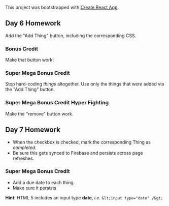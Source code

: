 This project was bootstrapped with [Create React App](https://github.com/facebookincubator/create-react-app).

## Day 6 Homework

Add the "Add Thing" button, including the corresponding CSS.

### Bonus Credit

Make that button work!

### Super Mega Bonus Credit

Stop hard-coding _things_ altogether. Use only the things that were added via the "Add Thing" button.

### Super Mega Bonus Credit Hyper Fighting

Make the "remove" button work.

## Day 7 Homework

* When the checkbox is checked, mark the corresponding Thing as _completed_.
* Be sure this gets synced to Firebase and persists across page refreshes.

### Super Mega Bonus Credit

* Add a due date to each thing.
* Make sure it persists

**Hint**: HTML 5 includes an input type **date**, _i.e._ `&lt;input type="date" /&gt;`
